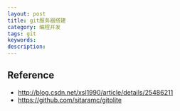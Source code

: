 ```yaml
---
layout: post
title: git服务器搭建
category: 编程开发
tags: git
keywords: 
description: 
---
```



## Reference

* <http://blog.csdn.net/xsl1990/article/details/25486211>
* <https://github.com/sitaramc/gitolite>